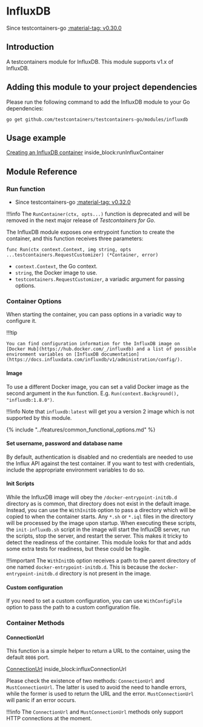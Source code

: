 # InfluxDB

Since testcontainers-go <a href="https://github.com/testcontainers/testcontainers-go/releases/tag/v0.30.0"><span class="tc-version">:material-tag: v0.30.0</span></a>

## Introduction

A testcontainers module for InfluxDB.  This module supports v1.x of InfluxDB.   

## Adding this module to your project dependencies

Please run the following command to add the InfluxDB module to your Go dependencies:

```
go get github.com/testcontainers/testcontainers-go/modules/influxdb
```

## Usage example

<!--codeinclude--> 
[Creating an InfluxDB container](../../modules/influxdb/examples_test.go) inside_block:runInfluxContainer
<!--/codeinclude-->

## Module Reference

### Run function

- Since testcontainers-go <a href="https://github.com/testcontainers/testcontainers-go/releases/tag/v0.32.0"><span class="tc-version">:material-tag: v0.32.0</span></a>

!!!info
    The `RunContainer(ctx, opts...)` function is deprecated and will be removed in the next major release of _Testcontainers for Go_.

The InfluxDB module exposes one entrypoint function to create the container, and this function receives three parameters:

```golang
func Run(ctx context.Context, img string, opts ...testcontainers.RequestCustomizer) (*Container, error)
```

- `context.Context`, the Go context.
- `string`, the Docker image to use.
- `testcontainers.RequestCustomizer`, a variadic argument for passing options.

### Container Options

When starting the container, you can pass options in a variadic way to configure it.

!!!tip

    You can find configuration information for the InfluxDB image on [Docker Hub](https://hub.docker.com/_/influxdb) and a list of possible 
    environment variables on [InfluxDB documentation](https://docs.influxdata.com/influxdb/v1/administration/config/).

#### Image

To use a different Docker image, you can set a valid Docker image as the second argument in the `Run` function.
E.g. `Run(context.Background(), "influxdb:1.8.0")`.

!!!info
    Note that `influxdb:latest` will get you a version 2 image which is not supported by this module.

{% include "../features/common_functional_options.md" %}

#### Set username, password and database name

By default, authentication is disabled and no credentials are needed to use the Influx API against the test container.
If you want to test with credentials, include the appropriate environment variables to do so.

#### Init Scripts

While the InfluxDB image will obey the `/docker-entrypoint-initdb.d` directory as is common, that directory does not
exist in the default image. Instead, you can use the `WithInitDb` option to pass a directory which will be copied to
when the container starts. Any `*.sh` or `*.iql` files in the directory will be processed by the image upon startup.
When executing these scripts, the `init-influxdb.sh` script in the image will start the InfluxDB server, run the
scripts, stop the server, and restart the server.  This makes it tricky to detect the readiness of the container.
This module looks for that and adds some extra tests for readiness, but these could be fragile.

!!!important
    The `WithInitDb` option receives a path to the parent directory of one named `docker-entrypoint-initdb.d`. This is
    because the `docker-entrypoint-initdb.d` directory is not present in the image.

#### Custom configuration

If you need to set a custom configuration, you can use `WithConfigFile` option to pass the path to a custom configuration file.

### Container Methods

#### ConnectionUrl

This function is a simple helper to return a URL to the container, using the default `8086` port.

<!--codeinclude-->
[ConnectionUrl](../../modules/influxdb/influxdb_test.go) inside_block:influxConnectionUrl
<!--/codeinclude-->

Please check the existence of two methods: `ConnectionUrl` and `MustConnectionUrl`. The latter is used to avoid the need to handle errors,
while the former is used to return the URL and the error. `MustConnectionUrl` will panic if an error occurs.

!!!info
    The `ConnectionUrl` and `MustConnectionUrl` methods only support HTTP connections at the moment.
